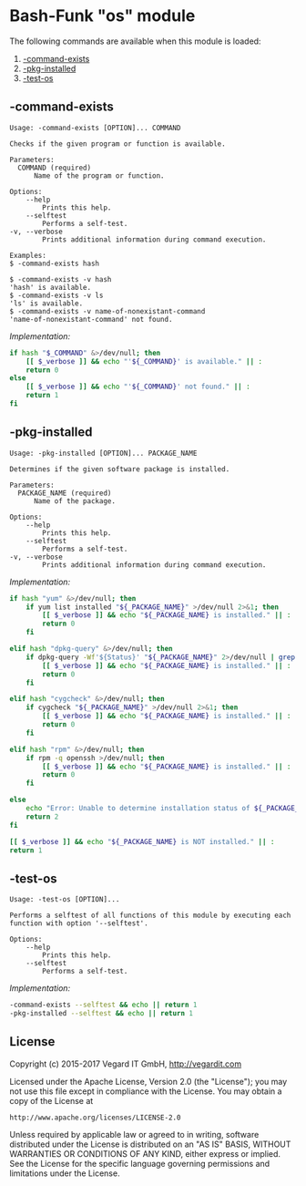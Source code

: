 # Bash-Funk "os" module

[//]: # (THIS FILE IS GENERATED BY BASH-FUNK GENERATOR)

The following commands are available when this module is loaded:

1. [-command-exists](#-command-exists)
1. [-pkg-installed](#-pkg-installed)
1. [-test-os](#-test-os)

## <a name="-command-exists"></a>-command-exists

```
Usage: -command-exists [OPTION]... COMMAND

Checks if the given program or function is available.

Parameters:
  COMMAND (required)
      Name of the program or function.

Options:
    --help 
        Prints this help.
    --selftest 
        Performs a self-test.
-v, --verbose 
        Prints additional information during command execution.

Examples:
$ -command-exists hash

$ -command-exists -v hash
'hash' is available.
$ -command-exists -v ls
'ls' is available.
$ -command-exists -v name-of-nonexistant-command
'name-of-nonexistant-command' not found.
```

*Implementation:*
```bash
if hash "$_COMMAND" &>/dev/null; then
    [[ $_verbose ]] && echo "'${_COMMAND}' is available." || :
    return 0
else
    [[ $_verbose ]] && echo "'${_COMMAND}' not found." || :
    return 1
fi
```


## <a name="-pkg-installed"></a>-pkg-installed

```
Usage: -pkg-installed [OPTION]... PACKAGE_NAME

Determines if the given software package is installed.

Parameters:
  PACKAGE_NAME (required)
      Name of the package.

Options:
    --help 
        Prints this help.
    --selftest 
        Performs a self-test.
-v, --verbose 
        Prints additional information during command execution.
```

*Implementation:*
```bash
if hash "yum" &>/dev/null; then
    if yum list installed "${_PACKAGE_NAME}" >/dev/null 2>&1; then
        [[ $_verbose ]] && echo "${_PACKAGE_NAME} is installed." || :
        return 0
    fi

elif hash "dpkg-query" &>/dev/null; then
    if dpkg-query -Wf'${Status}' "${_PACKAGE_NAME}" 2>/dev/null | grep -q "install ok installed" >/dev/null; then
        [[ $_verbose ]] && echo "${_PACKAGE_NAME} is installed." || :
        return 0
    fi

elif hash "cygcheck" &>/dev/null; then
    if cygcheck "${_PACKAGE_NAME}" >/dev/null 2>&1; then
        [[ $_verbose ]] && echo "${_PACKAGE_NAME} is installed." || :
        return 0
    fi

elif hash "rpm" &>/dev/null; then
    if rpm -q openssh >/dev/null; then
        [[ $_verbose ]] && echo "${_PACKAGE_NAME} is installed." || :
        return 0
    fi

else
    echo "Error: Unable to determine installation status of ${_PACKAGE_NAME}. No supported package manager found." || :
    return 2
fi

[[ $_verbose ]] && echo "${_PACKAGE_NAME} is NOT installed." || :
return 1
```


## <a name="-test-os"></a>-test-os

```
Usage: -test-os [OPTION]...

Performs a selftest of all functions of this module by executing each function with option '--selftest'.

Options:
    --help 
        Prints this help.
    --selftest 
        Performs a self-test.
```

*Implementation:*
```bash
-command-exists --selftest && echo || return 1
-pkg-installed --selftest && echo || return 1
```


## <a name="license"></a>License

Copyright (c) 2015-2017 Vegard IT GmbH, http://vegardit.com

Licensed under the Apache License, Version 2.0 (the "License");
you may not use this file except in compliance with the License.
You may obtain a copy of the License at

    http://www.apache.org/licenses/LICENSE-2.0

Unless required by applicable law or agreed to in writing, software
distributed under the License is distributed on an "AS IS" BASIS,
WITHOUT WARRANTIES OR CONDITIONS OF ANY KIND, either express or implied.
See the License for the specific language governing permissions and
limitations under the License.

